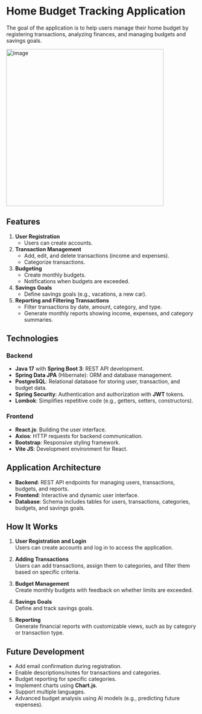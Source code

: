 # Home Budget Tracking Application

The goal of the application is to help users manage their home budget by registering transactions, analyzing finances, and managing budgets and savings goals.

<img width="417" alt="image" src="https://github.com/user-attachments/assets/84708d29-12b0-4bb3-8587-75ac43ebf926" />

## Features

1. **User Registration**  
   - Users can create accounts.
2. **Transaction Management**  
   - Add, edit, and delete transactions (income and expenses).  
   - Categorize transactions.
3. **Budgeting**  
   - Create monthly budgets.  
   - Notifications when budgets are exceeded.
4. **Savings Goals**  
   - Define savings goals (e.g., vacations, a new car).
5. **Reporting and Filtering Transactions**  
   - Filter transactions by date, amount, category, and type.  
   - Generate monthly reports showing income, expenses, and category summaries.

## Technologies

### Backend
- **Java 17** with **Spring Boot 3**: REST API development.
- **Spring Data JPA** (Hibernate): ORM and database management.
- **PostgreSQL**: Relational database for storing user, transaction, and budget data.
- **Spring Security**: Authentication and authorization with **JWT** tokens.
- **Lombok**: Simplifies repetitive code (e.g., getters, setters, constructors).

### Frontend
- **React.js**: Building the user interface.
- **Axios**: HTTP requests for backend communication.
- **Bootstrap**: Responsive styling framework.
- **Vite JS**: Development environment for React.

## Application Architecture

- **Backend**: REST API endpoints for managing users, transactions, budgets, and reports.  
- **Frontend**: Interactive and dynamic user interface.  
- **Database**: Schema includes tables for users, transactions, categories, budgets, and savings goals.

## How It Works

1. **User Registration and Login**  
   Users can create accounts and log in to access the application.

2. **Adding Transactions**  
   Users can add transactions, assign them to categories, and filter them based on specific criteria.

3. **Budget Management**  
   Create monthly budgets with feedback on whether limits are exceeded.

4. **Savings Goals**  
   Define and track savings goals.

5. **Reporting**  
   Generate financial reports with customizable views, such as by category or transaction type.

## Future Development

- Add email confirmation during registration.
- Enable descriptions/notes for transactions and categories.
- Budget reporting for specific categories.
- Implement charts using **Chart.js**.
- Support multiple languages.
- Advanced budget analysis using AI models (e.g., predicting future expenses).

